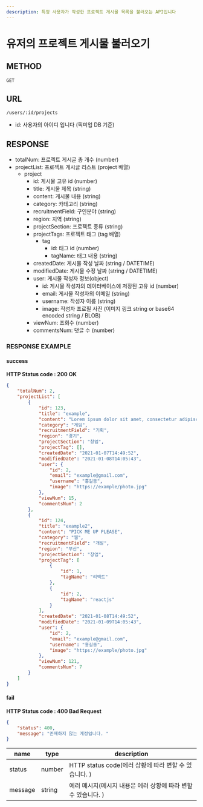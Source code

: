 ```yaml
---
description: 특정 사용자가 작성한 프로젝트 게시물 목록을 불러오는 API입니다
---
```


# 유저의 프로젝트 게시물 불러오기

## METHOD

```text
GET
```

## URL

```text
/users/:id/projects
```

* id: 사용자의 아이디 입니다 \(픽미업 DB 기준\)

## RESPONSE

* totalNum: 프로젝트 게시글 총 개수 \(number\)
* projectList: 프로젝트 게시글 리스트 \(project 배열\)
  * project
    * id: 게시물 고유 id \(number\)
    * title: 게시물 제목 \(string\)
    * content: 게시물 내용 \(string\)
    * category: 카테고리 \(string\) 
    * recruitmentField: 구인분야 \(string\)
    * region: 지역 \(string\)
    * projectSection: 프로젝트 종류 \(string\)
    * projectTags: 프로젝트 태그 \(tag 배열\)
      * tag
        * id: 태그 id \(number\)
        * tagName: 태그 내용 \(string\)
    * createdDate: 게시물 작성 날짜 \(string / DATETIME\)
    * modifiedDate: 게시물 수정 날짜 \(string / DATETIME\)
    * user: 게시물 작성자 정보\(object\)
      * id: 게시물 작성자의 데이터베이스에 저장된 고유 id \(number\)
      * email: 게시물 작성자의 이메일 \(string\)
      * username: 작성자 이름 \(string\)
      * image: 작성자 프로필 사진 \(이미지 링크 string or base64 encoded string / BLOB\)
    * viewNum: 조회수 \(number\)
    * commentsNum: 댓글 수 \(number\)

### RESPONSE EXAMPLE

#### success

**HTTP Status code : 200 OK**

```json
{
    "totalNum": 2,
    "projectList": [
        {
            "id": 123,
            "title": "example",
            "content": "Lorem ipsum dolor sit amet, consectetur adipiscing elit. Curabitur sit.",
            "category": "게임",
            "recruitmentField": "기획",
            "region": "경기",
            "projectSection": "창업",
            "projectTag": [],
            "createdDate": "2021-01-07T14:49:52",
            "modifiedDate": "2021-01-08T14:05:43",
            "user": {
                "id": 2,
                "email": "example@gmail.com",
                "username": "홍길동",
                "image": "https://example/photo.jpg"
            },
            "viewNum": 15,
            "commentsNum": 2
        },
        {
            "id": 124,
            "title": "example2",
            "content": "PICK ME UP PLEASE",
            "category": "웹",
            "recruitmentField": "개발",
            "region": "부산",
            "projectSection": "창업",
            "projectTag": [
                {
                    "id": 1,
                    "tagName": "리액트"
                },
                {
                    "id": 2,
                    "tagName": "reactjs"
                }
            ],
            "createdDate": "2021-01-08T14:49:52",
            "modifiedDate": "2021-01-09T14:05:43",
            "user": {
                "id": 2,
                "email": "example@gmail.com",
                "username": "홍길동",
                "image": "https://example/photo.jpg"
            },
            "viewNum": 121,
            "commentsNum": 7
        }
    ]
}
```

#### fail

**HTTP Status code : 400 Bad Request**

```json
{
    "status": 400,
    "message": "존재하지 않는 계정입니다. "
}
```

|name|type|description|
|---|---|---|
|status|number|HTTP status code(에러 상황에 따라 변할 수 있습니다. )|
|message|string|에러 메시지(메시지 내용은 에러 상황에 따라 변할 수 있습니다. )|
